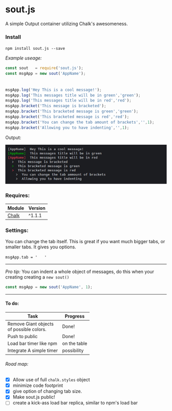 # sout.js

 A simple Output container utilizing Chalk's awesomeness.

### Install
 `npm install sout.js --save`

_Example useage:_
```javascript
const sout   = require('sout.js');
const msgApp = new sout('AppName');


msgApp.log('Hey This is a cool message!');
msgApp.log('This messages title will be in green','green');
msgApp.log('This messages title will be in red','red');
msgApp.bracket('This message is bracketed');
msgApp.bracket('This bracketed message is green','green');
msgApp.bracket('This bracketed message is red','red');
msgApp.bracket('You can change the tab amount of brackets','',1);
msgApp.bracket('Allowing you to have indenting','',1);
```
Output:

![Screenshot of sout.js example output](https://raw.githubusercontent.com/DanielTamkin/sout.js/master/screenshot/output.jpg?token=AJF1WtXStYN42IgPFRVQj1QKh5qe861Vks5XAacAwA%3D%3D)


### Requires:
| Module  | Version |
| ------------- | ------------- |
| [Chalk](https://www.npmjs.com/package/chalk)  | ^1.1.1  |

### Settings:
You can change the tab itself. This is great if you want much bigger tabs, or smaller tabs. It gives you options.

`msgApp.tab = '   '`

---

*Pro tip:* You can indent a whole object of messages,
 do this when your creating creating a `new sout()`
```javascript
const msgApp = new sout('AppName', 1);
```
---


#### To do:
| Task  | Progress |
| ------------- | ------------- |
| Remove Giant objects </br> of possible colors.  | Done!  |
| Push to public  | Done!  |
| Load bar timer like npm  | on the table  |
| Integrate A simple timer  | possibility  |

###### Road map:
- [x] Allow use of full `chalk.styles` object
- [x] minimize code footprint
- [x] give option of changing tab size.
- [x] Make sout.js public!
- [ ] create a kick-ass load bar replica, similar to npm's load bar
